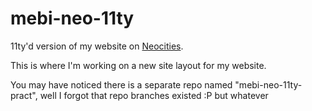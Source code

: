 # mebi-neo-11ty

11ty'd version of my website on [Neocities](https://afellowu.neocities.org/).

This is where I'm working on a new site layout for my website.

You may have noticed there is a separate repo named "mebi-neo-11ty-pract", well I forgot that repo branches existed :P but whatever
